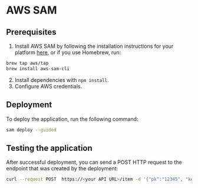 # AWS SAM

## Prerequisites

1. Install AWS SAM by following the installation instructions for your platform [here](https://docs.aws.amazon.com/serverless-application-model/latest/developerguide/install-sam-cli.html), or if you use Homebrew, run:

  ```bash
  brew tap aws/tap
  brew install aws-sam-cli
  ```

2. Install dependencies with `npm install`.
3. Configure AWS credentials.

## Deployment

To deploy the application, run the following command:

```bash
sam deploy --guided
```

## Testing the application

After successful deployment, you can send a POST HTTP request to the endpoint that was created by the deployment:

```bash
curl --request POST  https://<your API URL>/item -d '{"pk":"12345", "key2":"tiktok"}' -H 'Content-Type: application/json'
```
